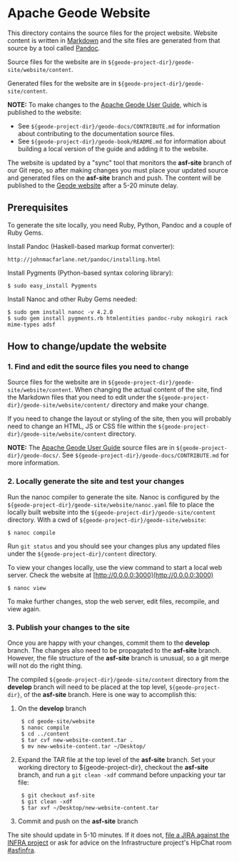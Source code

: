 <!--
Licensed to the Apache Software Foundation (ASF) under one or more
contributor license agreements.  See the NOTICE file distributed with
this work for additional information regarding copyright ownership.
The ASF licenses this file to You under the Apache License, Version 2.0
(the "License"); you may not use this file except in compliance with
the License.  You may obtain a copy of the License at

     http://www.apache.org/licenses/LICENSE-2.0

Unless required by applicable law or agreed to in writing, software
distributed under the License is distributed on an "AS IS" BASIS,
WITHOUT WARRANTIES OR CONDITIONS OF ANY KIND, either express or implied.
See the License for the specific language governing permissions and
limitations under the License.
-->
# Apache Geode Website

This directory contains the source files for the project website. Website content is written in [Markdown](https://help.github.com/articles/markdown-basics) and the site files are generated from that source by a tool called [Pandoc](http://johnmacfarlane.net/pandoc).

Source files for the website are in `${geode-project-dir}/geode-site/website/content`.

Generated files for the website are in `${geode-project-dir}/geode-site/content`.

**NOTE:** To make changes to the [Apache Geode User Guide](http://geode.apache.org/docs/), which is published to the website:

- See `${geode-project-dir}/geode-docs/CONTRIBUTE.md` for information about contributing to the documentation source files.
- See `${geode-project-dir}/geode-book/README.md` for information about building a local version of the guide and adding it to the website.

The website is updated by a "sync" tool that monitors the __asf-site__ branch 
of our Git repo, so after making changes you must place your updated source
and generated files on the __asf-site__ branch and push.
The content will be published to the
[Geode website](http://geode.apache.org) after a 5-20 minute delay.

## Prerequisites

To generate the site locally, you need Ruby, Python, Pandoc and a couple of Ruby Gems.

Install Pandoc (Haskell-based markup format converter):

    http://johnmacfarlane.net/pandoc/installing.html

Install Pygments (Python-based syntax coloring library):

    $ sudo easy_install Pygments

Install Nanoc and other Ruby Gems needed:

    $ sudo gem install nanoc -v 4.2.0
    $ sudo gem install pygments.rb htmlentities pandoc-ruby nokogiri rack mime-types adsf

## How to change/update the website

### 1. Find and edit the source files you need to change

Source files for the website are in
``${geode-project-dir}/geode-site/website/content``.
When changing the actual content of the site, find the Markdown files that you
need to edit under the `${geode-project-dir}/geode-site/website/content/`
directory and make your change.

If you need to change the layout or styling of the site,
then you will probably need to change an HTML, JS or CSS file 
within the ``${geode-project-dir}/geode-site/website/content`` directory.

**NOTE:** The [Apache Geode User Guide](http://geode.apache.org/docs/guide/About_Geode.html) source files are in `${geode-project-dir}/geode-docs/`. See `${geode-project-dir}/geode-docs/CONTRIBUTE.md` for more information.

### 2. Locally generate the site and test your changes

Run the nanoc compiler to generate the site.
Nanoc is configured by the
``${geode-project-dir}/geode-site/website/nanoc.yaml``
file to place the locally built website into the
``${geode-project-dir}/geode-site/content`` directory.
With a cwd of ``${geode-project-dir}/geode-site/website``:

    $ nanoc compile
Run ``git status`` and you should see your changes plus any updated files
under the ``${geode-project-dir}/content`` directory.

To view your changes locally, use the view command to start a local web server. Check the website at [http://0.0.0.0:3000](http://0.0.0.0:3000)

    $ nanoc view

To make further changes, stop the web server, edit files, recompile, and view again.

### 3. Publish your changes to the site    

Once you are happy with your changes, commit them to the __develop__ branch.
The changes also need to be propagated to the __asf-site__ branch.
However, the file structure of the __asf-site__ branch is unusual, so a
git merge will not do the right thing.

The compiled ``${geode-project-dir}/geode-site/content`` directory 
from the __develop__ branch will need to be placed at the 
top level, ``${geode-project-dir}``, of the __asf-site__ branch.
Here is one way to accomplish this:

1. On the __develop__ branch

        $ cd geode-site/website
        $ nanoc compile
        $ cd ../content
        $ tar cvf new-website-content.tar .
        $ mv new-website-content.tar ~/Desktop/

2. Expand the TAR file at the top level of the __asf-site__ branch. Set your working directory to ${geode-project-dir}, checkout the __asf-site__ branch, and run a `git clean -xdf` command before unpacking your tar file:

        $ git checkout asf-site
        $ git clean -xdf
        $ tar xvf ~/Desktop/new-website-content.tar

3. Commit and push on the __asf-site__ branch

The site should update in 5-10 minutes. If it does not, [file a JIRA against the INFRA project](https://issues.apache.org/jira/browse/INFRA) or ask for advice on the Infrastructure project's HipChat room [#asfinfra](https://www.hipchat.com/g4P84gemn).
